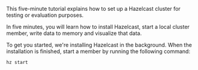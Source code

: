 This five-minute tutorial explains how to set up a Hazelcast cluster for testing or evaluation purposes.

In five minutes, you will learn how to install Hazelcast, start a local cluster member, write data to memory and visualize that data.

To get you started, we're installing Hazelcast in the background. When the installation is finished, start a member by running the following command:

`hz start`
